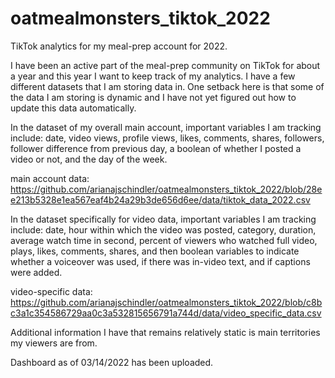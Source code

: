 # oatmealmonsters_tiktok_2022
TikTok analytics for my meal-prep account for 2022.

I have been an active part of the meal-prep community on TikTok for about a year and this year I want to keep track of my analytics. I have a few different datasets that I am storing data in. One setback here is that some of the data I am storing is dynamic and I have not yet figured out how to update this data automatically.

In the dataset of my overall main account, important variables I am tracking include: date, video views, profile views, likes, comments, shares, followers, follower difference from previous day, a boolean of whether I posted a video or not, and the day of the week.

main account data: https://github.com/arianajschindler/oatmealmonsters_tiktok_2022/blob/28ee213b5328e1ea567eaf4b24a29b3de656d6ee/data/tiktok_data_2022.csv

In the dataset specifically for video data, important variables I am tracking include: date, hour within which the video was posted, category, duration, average watch time in second, percent of viewers who watched full video, plays, likes, comments, shares, and then boolean variables to indicate whether a voiceover was used, if there was in-video text, and if captions were added.

video-specific data: https://github.com/arianajschindler/oatmealmonsters_tiktok_2022/blob/c8bc3a1c354586729aa0c3a532815656791a744d/data/video_specific_data.csv

Additional information I have that remains relatively static is main territories my viewers are from.

Dashboard as of 03/14/2022 has been uploaded.
